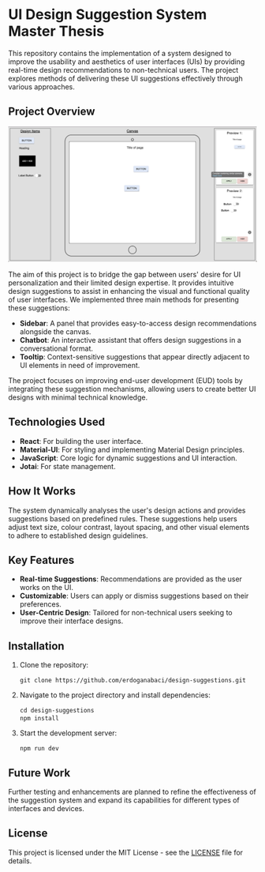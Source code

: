 # UI Design Suggestion System Master Thesis

This repository contains the implementation of a system designed to improve the usability and aesthetics of user interfaces (UIs) by providing real-time design recommendations to non-technical users. The project explores methods of delivering these UI suggestions effectively through various approaches.

## Project Overview

![UI Design Overview](./images/combineSimilarSuggestion.png)

The aim of this project is to bridge the gap between users' desire for UI personalization and their limited design expertise. It provides intuitive design suggestions to assist in enhancing the visual and functional quality of user interfaces. We implemented three main methods for presenting these suggestions:

- **Sidebar**: A panel that provides easy-to-access design recommendations alongside the canvas.
- **Chatbot**: An interactive assistant that offers design suggestions in a conversational format.
- **Tooltip**: Context-sensitive suggestions that appear directly adjacent to UI elements in need of improvement.

The project focuses on improving end-user development (EUD) tools by integrating these suggestion mechanisms, allowing users to create better UI designs with minimal technical knowledge.

## Technologies Used

- **React**: For building the user interface.
- **Material-UI**: For styling and implementing Material Design principles.
- **JavaScript**: Core logic for dynamic suggestions and UI interaction.
- **Jotai**: For state management.

## How It Works

The system dynamically analyses the user's design actions and provides suggestions based on predefined rules. These suggestions help users adjust text size, colour contrast, layout spacing, and other visual elements to adhere to established design guidelines.

## Key Features

- **Real-time Suggestions**: Recommendations are provided as the user works on the UI.
- **Customizable**: Users can apply or dismiss suggestions based on their preferences.
- **User-Centric Design**: Tailored for non-technical users seeking to improve their interface designs.

## Installation

1. Clone the repository:

   ```
   git clone https://github.com/erdoganabaci/design-suggestions.git
   ```

2. Navigate to the project directory and install dependencies:

   ```
   cd design-suggestions
   npm install
   ```

3. Start the development server:
   ```
   npm run dev
   ```

## Future Work

Further testing and enhancements are planned to refine the effectiveness of the suggestion system and expand its capabilities for different types of interfaces and devices.

## License

This project is licensed under the MIT License - see the [LICENSE](./LICENSE) file for details.
